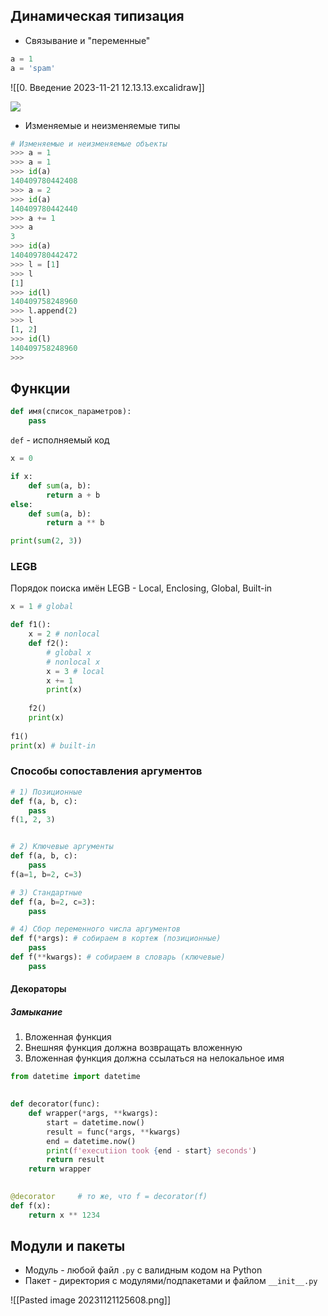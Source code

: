 
## Динамическая типизация


* Связывание и "переменные"

```python
a = 1
a = 'spam'
```


![[0. Введение 2023-11-21 12.13.13.excalidraw]]

![](0.%20Введение.%202023-11-21.%2012.13.13.excalidraw.svg)

* Изменяемые и неизменяемые типы

```python
# Изменяемые и неизменяемые объекты
>>> a = 1
>>> a = 1
>>> id(a)
140409780442408
>>> a = 2
>>> id(a)
140409780442440
>>> a += 1
>>> a
3
>>> id(a)
140409780442472
>>> l = [1]
>>> l
[1]
>>> id(l)
140409758248960
>>> l.append(2)
>>> l
[1, 2]
>>> id(l)
140409758248960
>>> 

```

## Функции

```python
def имя(список_параметров):
	pass
```

`def` - исполняемый код

```python
x = 0  

if x:
	def sum(a, b):
		return a + b
else:
	def sum(a, b):
		return a ** b

print(sum(2, 3))

```

### LEGB

Порядок поиска имён
LEGB - Local, Enclosing, Global, Built-in

```python
x = 1 # global

def f1():
	x = 2 # nonlocal
	def f2():
		# global x
		# nonlocal x
		x = 3 # local
		x += 1
		print(x)
	
	f2()
	print(x)
	
f1()
print(x) # built-in
```

### Способы сопоставления аргументов


```python
# 1) Позиционные
def f(a, b, c):
    pass
f(1, 2, 3)


# 2) Ключевые аргументы
def f(a, b, c):
    pass
f(a=1, b=2, c=3)

# 3) Стандартные
def f(a, b=2, c=3):
    pass

# 4) Сбор переменного числа аргументов
def f(*args): # собираем в кортеж (позиционные)
    pass
def f(**kwargs): # собираем в словарь (ключевые)
    pass
```

#### Декораторы

##### Замыкание
1. Вложенная функция
2. Внешняя функция должна возвращать вложенную
3. Вложенная функция должна ссылаться на нелокальное имя

```python
from datetime import datetime

  
def decorator(func):
	def wrapper(*args, **kwargs):
		start = datetime.now()
		result = func(*args, **kwargs)
		end = datetime.now()
		print(f'executiion took {end - start} seconds')
		return result	
	return wrapper

  
@decorator     # то же, что f = decorator(f)
def f(x):
	return x ** 1234
```

## Модули  и пакеты

* Модуль - любой файл `.py` с валидным кодом на Python
* Пакет - директория с модулями/подпакетами и файлом `__init__.py`

![[Pasted image 20231121125608.png]]